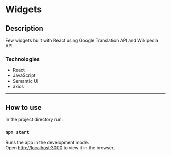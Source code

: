 # Widgets


## Description
Few  widgets built with React using Google Translation API and Wikipedia API.

### Technologies
- React
- JavaScript
- Semantic UI
- axios

---

## How to use

In the project directory run:
### ``npm start``

Runs the app in the development mode.\
Open [http://localhost:3000](http://localhost:3000) to view it in the browser.
